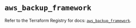 # `aws_backup_framework`

Refer to the Terraform Registry for docs: [`aws_backup_framework`](https://registry.terraform.io/providers/hashicorp/aws/5.84.0/docs/resources/backup_framework).
